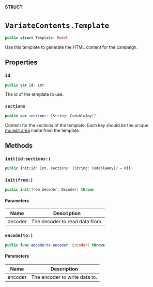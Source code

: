 **STRUCT**

# `VariateContents.Template`

```swift
public struct Template: Model
```

Use this template to generate the HTML content for the campaign.

## Properties
### `id`

```swift
public var id: Int
```

The id of the template to use.

### `sections`

```swift
public var sections: [String: CodableAny]?
```

Content for the sections of the template. Each key should be the unique [mc:edit area](https://mailchimp.com/help/create-editable-content-areas-with-mailchimps-template-language/) name from the template.

## Methods
### `init(id:sections:)`

```swift
public init(id: Int, sections: [String: CodableAny]? = nil)
```

### `init(from:)`

```swift
public init(from decoder: Decoder) throws
```

#### Parameters

| Name | Description |
| ---- | ----------- |
| decoder | The decoder to read data from. |

### `encode(to:)`

```swift
public func encode(to encoder: Encoder) throws
```

#### Parameters

| Name | Description |
| ---- | ----------- |
| encoder | The encoder to write data to. |
